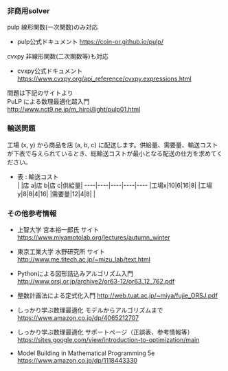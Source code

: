 ### 非商用solver

pulp 線形関数(一次関数)のみ対応  
- pulp公式ドキュメント
https://coin-or.github.io/pulp/

cvxpy 非線形関数(二次関数等)も対応  

- cvxpy公式ドキュメント
https://www.cvxpy.org/api_reference/cvxpy.expressions.html

問題は下記のサイトより  
PuLP による数理最適化超入門  
http://www.nct9.ne.jp/m_hiroi/light/pulp01.html

### 輸送問題
工場 (x, y) から商品を店 (a, b, c) に配送します。供給量、需要量、輸送コストが下表で与えられているとき、総輸送コストが最小となる配送の仕方を求めてください。  

- 表 : 輸送コスト  
| |店 a|店 b|店 c|供給量|
----|----|----|----|----
|工場x|10|6|16|8|
|工場y|8|8|4|16|
|需要量|12|4|8| |

### その他参考情報

- 上智大学 宮本裕一郎氏 サイト  
https://www.miyamotolab.org/lectures/autumn_winter

- 東京工業大学 水野研究所 サイト
http://www.me.titech.ac.jp/~mizu_lab/text.html

- Pythonによる図形詰込みアルゴリズム入門
http://www.orsj.or.jp/archive2/or63-12/or63_12_762.pdf

- 整数計画法による定式化入門
http://web.tuat.ac.jp/~miya/fujie_ORSJ.pdf

- しっかり学ぶ数理最適化 モデルからアルゴリズムまで
https://www.amazon.co.jp/dp/4065212707

- しっかり学ぶ数理最適化 サポートページ（正誤表、参考情報等）
https://sites.google.com/view/introduction-to-optimization/main

- Model Building in Mathematical Programming 5e
https://www.amazon.co.jp/dp/1118443330
